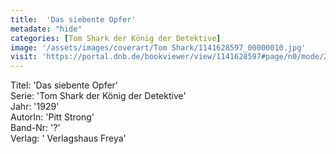 ```yaml
---
title:  'Das siebente Opfer'
metadate: "hide"
categories: [Tom Shark der König der Detektive]
image: '/assets/images/coverart/Tom Shark/1141628597_00000010.jpg'
visit: 'https://portal.dnb.de/bookviewer/view/1141628597#page/n0/mode/2up'
---
```

Titel: 'Das siebente Opfer' <br>
Serie: 'Tom Shark der König der Detektive' <br>
Jahr: '1929' <br>
AutorIn: 'Pitt Strong' <br>
Band-Nr: '?' <br>
Verlag: ' Verlagshaus Freya'